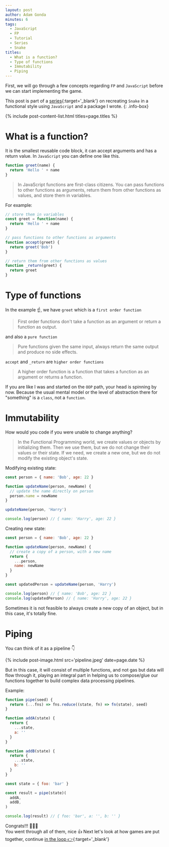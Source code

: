 ```yaml
---
layout: post
author: Adam Gonda
minutes: 6
tags:
  - JavaScript
  - FP
  - Tutorial
  - Series
  - Snake
titles:
  - What is a function?
  - Type of functions
  - Immutability
  - Piping
---
```


First, we will go through a few concepts regarding `FP` and `JavaScript`
before we can start implementing the game.

This post is part of a [series](/2022/06/13/Snake-à-la-functional.html){:target='_blank'} on recreating `Snake`
in a functional style using `JavaScript` and a package I wrote.
{: .info-box}

{% include post-content-list.html titles=page.titles %}

# What is a function?

It is the smallest reusable code block, it can accept arguments and has a return value.
In `JavaScript` you can define one like this.

```js
function greet(name) {
  return 'Hello ' + name
}
```

> In JavaScript functions are first-class citizens.
You can pass functions to other functions as arguments, return them from other functions as values, and store them in variables.

For example:

```js
// store them in variables
const greet = function(name) {
  return 'Hello ' + name
}

// pass functions to other functions as arguments
function accept(greet) {
  return greet('Bob')
}

// return them from other functions as values
function _return(greet) {
  return greet
}
```

# Type of functions

In the example ☝️, we have `greet` which is a `first order function`

> First order functions don't take a function as an argument or return a function as output.

and also a `pure function`

> Pure functions given the same input, always return the same output and produce no side effects.

`accept` and `_return` are `higher order functions`

> A higher order function is a function that takes a function as an argument or returns a function.

If you are like I was and started on the `OOP` path,  your head is spinning by now.
Because the usual mental model or the level of abstraction there for "something" is a `class`, not a `function`.

# Immutability

How would you code if you were unable to change anything?

> In the Functional Programming world, we create values or objects by initializing them.
Then we use them, but we do not change their values or their state. If we need, we create
a new one, but we do not modify the existing object's state.

Modifying existing state:

```js
const person = { name: 'Bob', age: 22 }

function updateName(person, newName) {
  // update the name directly on person
  person.name = newName
}

updateName(person, 'Harry')

console.log(person) // { name: 'Harry', age: 22 }
```

Creating new state:

```js
const person = { name: 'Bob', age: 22 }

function updateName(person, newName) {
  // create a copy of a person, with a new name
  return {
    ...person,
    name: newName
  }
}

const updatedPerson = updateName(person, 'Harry')

console.log(person) // { name: 'Bob', age: 22 }
console.log(updatedPerson) // { name: 'Harry', age: 22 }
```

Sometimes it is not feasible to always create a new copy of an object,
but in this case, it's totally fine.

# Piping

You can think of it as a pipeline 👇

{% include post-image.html
  src='pipeline.jpeg'
  date=page.date
%}

But in this case, it will consist of multiple functions,
and not gas but data will flow through it,
playing an integral part in helping us to compose/glue our functions together
to build complex data processing pipelines.

Example:

```js
function pipe(seed) {
  return (...fns) => fns.reduce((state, fn) => fn(state), seed)
}

function addA(state) {
  return {
    ...state,
    a: ''
  }
}

function addB(state) {
  return {
    ...state,
    b: ''
  }
}

const state = { foo: 'bar' }

const result = pipe(state)(
  addA,
  addB,
)

console.log(result) // { foo: 'bar', a: '', b: '' }
```

Congrats!!! 🥳🥳🥳<br>
You went through all of them, nice 👍
Next let's look at how games are put together, continue [in the loop 👉](/2022/06/15/In-the-loop.html){:target='_blank'}
